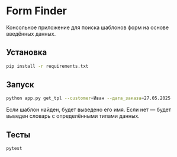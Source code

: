 # Form Finder

Консольное приложение для поиска шаблонов форм на основе введённых данных.

## Установка

```bash
pip install -r requirements.txt
```

## Запуск

```bash
python app.py get_tpl --customer=Иван --дата_заказа=27.05.2025
```

Если шаблон найден, будет выведено его имя. Если нет — будет выведен словарь с определёнными типами данных.

## Тесты

```bash
pytest
```
